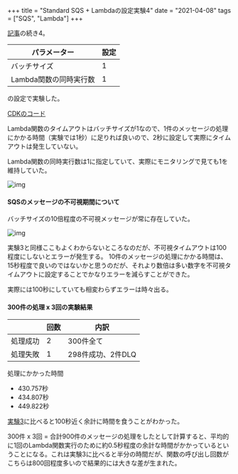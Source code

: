 +++
title = "Standard SQS + Lambdaの設定実験4"
date = "2021-04-08"
tags = ["SQS", "Lambda"]
+++

[記事](/aws/cdksqs-lambda-standard)の続き4。

| パラメーター | 設定 |
|----------|------|
| バッチサイズ | 1    |
| Lambda関数の同時実行数 | 1    |

の設定で実験した。

[CDKのコード](https://github.com/suzukiken/cdksqs-lambda-standard)

Lambda関数のタイムアウトはバッチサイズが1なので、1件のメッセージの処理にかかる時間（実験では1秒）に足りれば良いので、2秒に設定して実際にタイムアウトは発生していない。

Lambda関数の同時実行数は1に指定していて、実際にモニタリングで見ても1を維持していた。

![img](/img/2021/04/lambda-standard-mixed.png)

#### SQSのメッセージの不可視期間について

バッチサイズの10倍程度の不可視メッセージが常に存在していた。

![img](/img/2021/04/sqs-standard-mixed.png)

実験3と同様ここもよくわからないところなのだが、不可視タイムアウトは100程度にしないとエラーが発生する。
10件のメッセージの処理にかかる時間は、15秒程度で良いのではないかと思うのだが、それより数倍は多い数字を不可視タイムアウトに設定することでかなりエラーを減らすことができた。

実際には100秒にしていても相変わらずエラーは時々出る。

#### 300件の処理 x 3回の実験結果

|          | 回数 | 内訳              |
|----------|------|-------------------|
| 処理成功 | 2    | 300件全て         |
| 処理失敗 | 1    | 298件成功、2件DLQ |

処理にかかった時間

* 430.757秒
* 434.807秒
* 449.822秒

[実験3](/aws/cdksqs-lambda-standard)に比べると100秒近く余計に時間を食うことがわかった。

300件 x 3回 = 合計900件のメッセージの処理をしたとして計算すると、平均的に1回のLambda関数実行のために約0.5秒程度の余計な時間がかかっているということになる。これは実験3に比べると半分の時間だが、関数の呼び出し回数がこちらは800回程度多いので結果的には大きな差が生まれた。